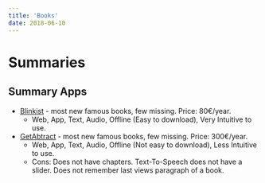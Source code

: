 ```yaml
---
title: 'Books'
date: 2018-06-10
---
```


# Summaries

## Summary Apps
* [Blinkist](https://www.blinkist.com/) - most new famous books, few missing. Price: 80€/year.
  * Web, App, Text, Audio, Offline (Easy to download), Very Intuitive to use.
* [GetAbtract](http://www.getabstract.com/) - most new famous books, few missing. Price: 300€/year.
  * Web, App, Text, Audio, Offline (Not easy to download), Less Intuitive to use.
  * Cons: Does not have chapters. Text-To-Speech does not have a slider. Does not remember last views paragraph of a book.
